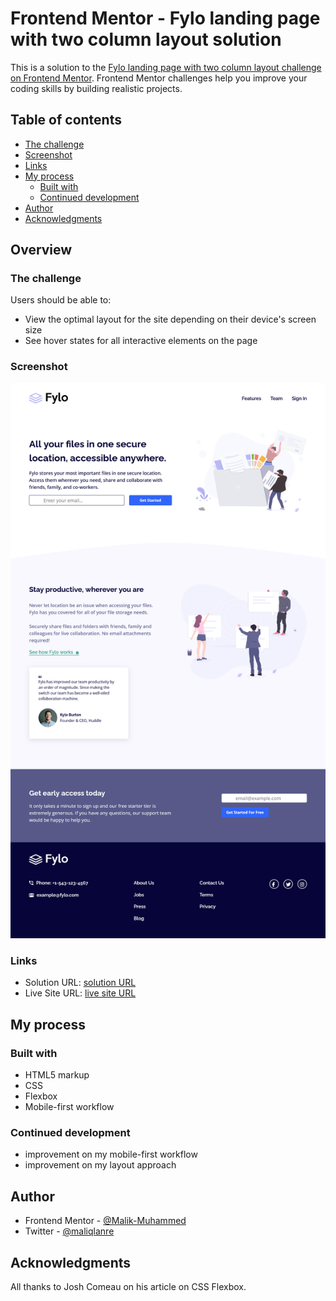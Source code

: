 # Frontend Mentor - Fylo landing page with two column layout solution

This is a solution to the [Fylo landing page with two column layout challenge on Frontend Mentor](https://www.frontendmentor.io/challenges/fylo-landing-page-with-two-column-layout-5ca5ef041e82137ec91a50f5). Frontend Mentor challenges help you improve your coding skills by building realistic projects.

## Table of contents

- [The challenge](#the-challenge)
- [Screenshot](#screenshot)
- [Links](#links)
- [My process](#my-process)
  - [Built with](#built-with)
  - [Continued development](#continued-development)
- [Author](#author)
- [Acknowledgments](#acknowledgments)

## Overview

### The challenge

Users should be able to:

- View the optimal layout for the site depending on their device's screen size
- See hover states for all interactive elements on the page

### Screenshot

![](./design/solution-screenshot.png)

### Links

- Solution URL: [ solution URL](https://github.com/Malik-Muhammed/fylo-landing-page)
- Live Site URL: [ live site URL](https://malik-muhammed.github.io/fylo-landing-page/)

## My process

### Built with

- HTML5 markup
- CSS
- Flexbox
- Mobile-first workflow

### Continued development

- improvement on my mobile-first workflow
- improvement on my layout approach

## Author

- Frontend Mentor - [@Malik-Muhammed](https://www.frontendmentor.io/profile/Malik-Muhammed)
- Twitter - [@maliqlanre](https://www.twitter.com/maliqlanre)

## Acknowledgments

All thanks to Josh Comeau on his article on CSS Flexbox.
